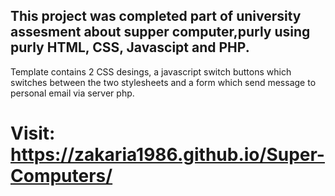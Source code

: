 ## This project was completed part of university assesment about supper computer,purly using purly HTML, CSS, Javascipt and PHP. 

Template contains 2 CSS desings, a javascript switch buttons which switches between the two stylesheets and a form which send message to personal email via server php. 


# Visit: https://zakaria1986.github.io/Super-Computers/
